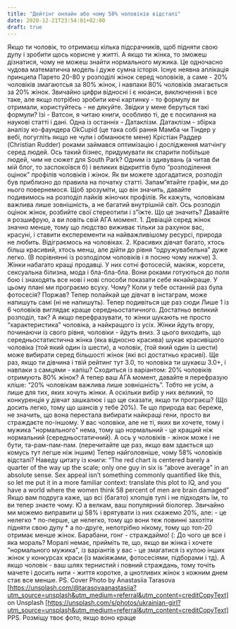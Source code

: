 ```yaml
---
title: "Дейтінг онлайн або чому 58% чоловіків відсталі"
date: 2020-12-21T23:54:01+02:00
draft: true
---
```


Якщо ти чоловік, то отримаєш кілька підсрачників, щоб підняти свою дупу і зробити щось корисне у житті.  А якщо ти жінка, то зможеш дізнатися, чому не можеш знайти нормального мужика.  Це одночасно чудова математична модель і дуже сумна історія.  Існує неявна аплікація принципа Парето 20-80 у розподілі жінок серед чоловіків, а саме - 20% чоловіків змагаютсья за 80% жінок, і навпаки 80% чоловіків змагається за 20% жінок. Звичайно цифри відносні і є нюанси, виключення і все таке, але якщо потрібно зробити кечі картинку - то формулу ви отримали, користуйтесь - не дякуйте.  Звідки у мене беруться такі формули? Ізі - Ватсон, я читаю книги, особливо ті, де є посилання на наукові статті і дані. Одна із останніх - Датаклізм. Датаклізм - збірка аналізу ко-фаундера OkCupid (це така собі рання Мамба чи Тіндер у вебі, погугліть якщо не чули і обманюєте мене)  Крістіан Раддер (Christian Rudder) роками займався оптимізацію і дослідження матчінгу серед людей. Ось такий бізнес, придумувати як спарити побільше людей, чим не сюжет для South Park? Одним із здивувань (а читав би мій блог, то заспокоївся б) і великих відкриттів було “розподілення оцінок” профілів чоловіків і жінок. Як ви можете здогадатися, розподіл був приблизно до правила на початку статті.   Запам”ятайте графік, ми до нього повернемося. Щоб зрозуміти, що він значить, давайте подивимось на розподіл лайків жіночих профілів. Як кажуть, чоловікам важлива лише зовнішність, а не багатий внутрішній світ. Ось розподіл оцінок жінок, розбийте свої стереотипи і з”їжте.  Що це значить? Давайте я розшифрую, а ви ловіть свій АГА момент.   1. Девіацій серед жінок значно менше, тому що людство виживає тільки за рахунок     вас, красуні, і  ставити експеременти на найважливішому ресурсі, природа не     любить. Відіграємось на чоловіках.  2. Красивих дівчат багато, хтось більш красивий, хтось менш, але дійти до рівня     “одружувабельна” дуже легко. (В порівнянні із розподілом чоловіків і я посню     чому нижче)  3. Жінки набагато кращі продавці. У них сотні фотосесій, макіяж, корсети,     сексуальна білизна, мода і бла-бла-бла. Вони роками готуються до поля бою і     знаходять все нові і нові способи показати себе якнайкраще. У цьому плані ми     програємо всуху. Чому? Коли у тебе останній раз була фотосесія? Поржав?     Тепер полайкай ще дівчат в інстаграм, може напишуть самі (ні не напишуть).  Тепер подивіться ще раз сюди   Лише 1 із 6 чоловіків виглядає краще середньостатичного. Достатньо великий розподіл, так? А якщо перефразувати, то жінки шукають не просто “характеристика” чоловіка, а найкращого із усіх. Жінки йдуть вгору, починаючи із свого рівня, чоловіки - йдуть вниз. З цього виходить, що середньостатистична жінка (яка відносно красива) шукає красивішого чоловіка (той який один із шести), а чоловік, (той який один із шести) може вибирати серед більшості жінок (які всі достатньо красиві). Ще раз, якщо ти дівчина і твій рейтинг тут 3.0, то чоловіка ти шукаєш 3.0+, і навпаки з самцями - капіш?  Сходиться із варіантом: 20% чоловіків отримують 80% жінок?  А тепер ваш АГА момент, давайте я перефразую кліше: “20% чоловікам важлива лише зовнішність”.  Тобто не усім, а лише для тих, яких хочуть жінки. А оскільки вибір у них великий, то конкуренція у дівчат зашкалює і що ще сказати, якщо ти програєш? (Що досить легко, тому що шансів у тебе 20%). Те що природа вас береже, не значить, що вона перестала вибирати найкращі гени, просто ви страждаєте по-іншому. У вас чоловіки, але не ті, яких ви хочете, тому і мужика \"нормального\" нема, тому що нормальний - це кращий ніж нормальний (середньостатичний). А ось у чоловіків - жінок може і не бути, та-рам-пам-пам. (перечитайте ще раз, якщо вам здається що комусь тут легше ніж іншим)  Тепер найголовніше, чому 58% чоловіків відсталі? Наведу цитату із книги:  “The red chart is centered barely a quarter of the way up the scale; only one guy in six is “above average” in an absolute sense. Sex appeal isn’t something commonly quantified like this, so let me put it in a more familiar context: translate this plot to IQ, and you have a world where the women think 58 percent of men are brain damaged”  Якщо вам подруга каже, що всі (багато) хлопців тупі і не підходять їм, то ви тепер знаєте чому. Ю а велкам, ваш популярний біологер.   Звичайно ми можемо виправити ці 58% і врятувати із них скажемо 20%, але: - це нелегко   * по-перше, це нелегко, тому що вони теж повинні захотіти підняти свою дупу  *  а по-друге, непотрібно нікому, тому що топ-20 отримає менше жінок.   Барабани, гонг - страждаймо! (:  До чого це все і яка мораль? Моралі немає, прийміть те, що, якщо ви жінка і хочете \"нормального мужика\", із варіантів у вас - це змагатися із купою інших жінок у конкурсах краси (із макіяжами, фотосесіями, підборами і тд). А якщо чоловік - ваш шлях тернистий і повний страждань, тому точіть мачете і досить нити - життя коротке, а цнотливих жінок з кожним днем стає все менше.  PS. Cover Photo by Anastasiia Tarasova [https://unsplash.com/@tarasovaanastasiia?utm_source=unsplash&utm_medium=referral&utm_content=creditCopyText]  on Unsplash [https://unsplash.com/s/photos/ukrainian-girl?utm_source=unsplash&utm_medium=referral&utm_content=creditCopyText]  PPS. Розміщу твоє фото, якщо воно краще